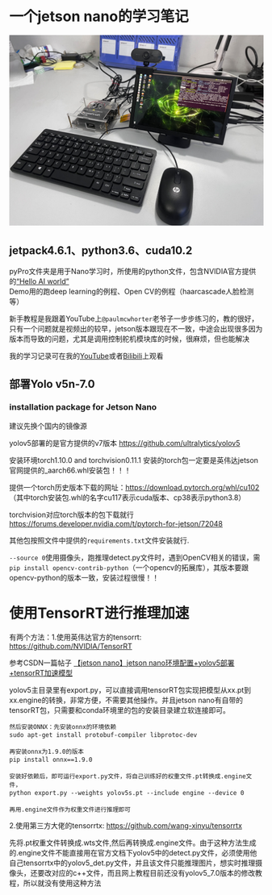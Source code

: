 # 一个jetson nano的学习笔记
![05997baa47284889a0313a1da31b135.jpg](https://github.com/cccp421/Jetson-Nano/blob/main/05997baa47284889a0313a1da31b135.jpg)
## jetpack4.6.1、python3.6、cuda10.2
pyPro文件夹是用于Nano学习时，所使用的python文件，包含NVIDIA官方提供的[“Hello AI world”](https://github.com/dusty-nv/jetson-inference#training)  
Demo用的跑deep learning的例程、Open CV的例程（haarcascade人脸检测等）

新手教程是我跟着YouTube上`@paulmcwhorter`老爷子一步步练习的，教的很好，只有一个问题就是视频出的较早，jetson版本跟现在不一致，中途会出现很多因为版本而导致的问题，尤其是调用控制舵机模块库的时候，很麻烦，但也能解决  

我的学习记录可在我的[YouTube](https://youtu.be/034WBf1su6U)或者[Bilibili](https://www.bilibili.com/video/BV1dm411q7Lw/)上观看

## 部署Yolo v5n-7.0
### installation package for Jetson Nano

建议先换个国内的镜像源

yolov5部署的是官方提供的v7版本
 https://github.com/ultralytics/yolov5 

安装环境torch1.10.0 and torchvision0.11.1
安装的torch包一定要是英伟达jetson官网提供的_aarch66.whl安装包！！！

提供一个torch历史版本下载的网址：https://download.pytorch.org/whl/cu102 （其中torch安装包.whl的名字cu117表示cuda版本、cp38表示python3.8）

torchvision对应torch版本的包下载就行
https://forums.developer.nvidia.com/t/pytorch-for-jetson/72048

其他包按照文件中提供的`requirements.txt`文件安装就行.

`--source 0`使用摄像头，跑推理detect.py文件时，遇到OpenCV相关的错误，需`pip install opencv-contrib-python`（一个opencv的拓展库），其版本要跟opencv-python的版本一致，安装过程很慢！！

# 使用TensorRT进行推理加速
有两个方法：1.使用英伟达官方的tensorrt: https://github.com/NVIDIA/TensorRT

参考CSDN一篇帖子 [【jetson nano】jetson nano环境配置+yolov5部署+tensorRT加速模型](https://blog.csdn.net/weixin_46007139/article/details/129597153?ops_request_misc=&request_id=&biz_id=102&utm_term=jetson%20nano%20yolov5%20%20&utm_medium=distribute.pc_search_result.none-task-blog-2~all~sobaiduweb~default-1-129597153.142^v96^pc_search_result_base7&spm=1018.2226.3001.4187) 

yolov5主目录里有export.py，可以直接调用tensorRT包实现把模型从xx.pt到xx.engine的转换，非常方便，不需要其他操作。并且jetson nano有自带的tensorRT包，只需要和conda环境里的包的安装目录建立软连接即可。
    
    然后安装ONNX：先安装onnx的环境依赖
    sudo apt-get install protobuf-compiler libprotoc-dev
    
    再安装onnx为1.9.0的版本
    pip install onnx==1.9.0

    安装好依赖后，即可运行export.py文件，将自己训练好的权重文件.pt转换成.engine文件，
    python export.py --weights yolov5s.pt --include engine --device 0 

    再用.engine文件作为权重文件进行推理即可

2.使用第三方大佬的tensorrtx: https://github.com/wang-xinyu/tensorrtx 

先将.pt权重文件转换成.wts文件,然后再转换成.engine文件。由于这种方法生成的.engine文件不能直接用在官方文档下yolov5中的detect.py文件，必须使用他自己tensorrtx中的yolov5_det.py文件，并且该文件只能推理图片，想实时推理摄像头，还要改对应的c++文件，而且网上教程目前还没有yolov5_7.0版本的修改教程，所以就没有使用这种方法
